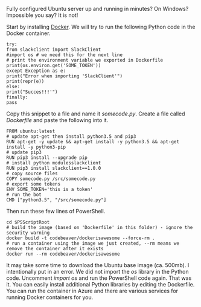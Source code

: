 ﻿Fully configured Ubuntu server up and running in minutes? On Windows?
Impossible you say? It is not!

Start by installing [Docker](https://www.docker.com/). We will try to
run the following Python code in the Docker container.
```
try:
from slackclient import SlackClient
#import os # we need this for the next line
# print the environment variable we exported in Dockerfile
print(os.environ.get('SOME_TOKEN'))
except Exception as e:
print("Error when importing 'SlackClient'")
print(repr(e))
else:
print("Succes!!!'")
finally:
pass
```
Copy this snippet to a file and name it *somecode.py*. Create a file
called *Dockerfile* and paste the following into it.
```
FROM ubuntu:latest
# update apt-get then install python3.5 and pip3
RUN apt-get -y update && apt-get install -y python3.5 && apt-get install -y python3-pip
# update pip3
RUN pip3 install --upgrade pip
# install python modulesslackclient
RUN pip3 install slackclient==1.0.0
# copy source files
COPY somecode.py /src/somecode.py
# export some tokens
ENV SOME_TOKEN='this is a token'
# run the bot
CMD ["python3.5", "/src/somecode.py"]
```
Then run these few lines of PowerShell.
```
cd $PSScriptRoot
# build the image (based on 'Dockerfile' in this folder) - ignore the security warning
docker build -t codebeaver/dockerisawesome --force-rm .
# run a container using the image we just created, --rm means we remove the container after it exists
docker run --rm codebeaver/dockerisawesome
```
It may take some time to download the Ubuntu base image (ca. 500mb).
I intentionally put in an error. We did not import the *os* library in
the Python code. Uncomment *import os* and run the PowerShell code
again. That was it. You can easily install additional Python libraries
by editing the Dockerfile.
You can run the container in Azure and there are various services for
running Docker containers for you.
```
```
